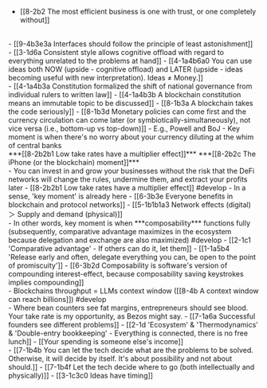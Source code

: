 - [[8-2b2 The most efficient business is one with trust, or one completely without]]
<br>
- [[9-4b3e3a Interfaces should follow the principle of least astonishment]]
<br>
- [[3-1d6a Consistent style allows cognitive offload with regard to everything unrelated to the problems at hand]]
  - [[4-1a4b6a0 You can use ideas both NOW (upside - cognitive offload) and LATER (upside - ideas becoming useful with new interpretation). Ideas ≠ Money.]]
<br>
- [[4-1a4b3a Constitution formalized the shift of national governance from individual rulers to written law]]
  - [[4-1a4b3b A blockchain constitution means an immutable topic to be discussed]]
    - [[8-1b3a A blockchain takes the code seriously]]
      - [[8-1b3d Monetary policies can come first and the currency circulation can come later (or symbiotically-simultaneously), not vice versa (i.e., bottom-up vs top-down)]]
				- E.g., Powell and BoJ
					- Key moment is when there's no worry about your currency diluting at the whim of central banks
<br>
***[[8-2b2b1 Low take rates have a multiplier effect]]***
***[[8-2b2c The iPhone (or the blockchain) moment]]***
<br>
- You can invest in and grow your businesses without the risk that the DeFi networks will change the rules, undermine them, and extract your profits later
  - [[8-2b2b1 Low take rates have a multiplier effect]] #develop 
    - In a sense, 'key moment' is already here
      - [[6-3b3e Everyone benefits in blockchain and protocol networks]]
				- [[5-1b1b1a3 Network effects (digital) ＞ Supply and demand (physical)]]
<br>
- In other words, key moment is when ***composability*** functions fully (subsequently, comparative advantage maximizes in the ecosystem because delegation and exchange are also maximized) #develop 
  - [[2-1c1 'Comparative advantage' - If others can do it, let them]]
    - [[1-1a5b4 'Release early and often, delegate everything you can, be open to the point of promiscuity']]
      - [[6-3b2d Composability is software's version of compounding interest-effect, because composability saving keystrokes implies compounding]]
<br>
- Blockchains throughput = LLMs context window ([[8-4b A context window can reach billions]]) #develop 
<br>
- Where bean counters see fat margins, entrepreneurs should see blood. Your take rate is my opportunity, as Bezos might say.
  - [[7-1a6a Successful founders see different problems]]
    - [[2-1d 'Ecosystem' & 'Thermodynamics' & 'Double-entry bookkeeping' - Everything is connected, there is no free lunch]]
      - [[Your spending is someone else's income]]
<br>
- [[7-1b4b You can let the tech decide what are the problems to be solved. Otherwise, it will decide by itself. It's about possibility and not about should.]]
  - [[7-1b4f Let the tech decide where to go (both intellectually and physically)]]
    - [[3-1c3c0 Ideas have timing]]